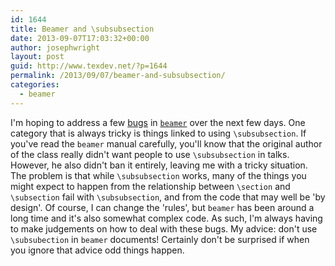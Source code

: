 ```yaml
---
id: 1644
title: Beamer and \subsubsection
date: 2013-09-07T17:03:32+00:00
author: josephwright
layout: post
guid: http://www.texdev.net/?p=1644
permalink: /2013/09/07/beamer-and-subsubsection/
categories:
  - beamer
---
```

I'm hoping to address a few [bugs](https://bitbucket.org/rivanvx/beamer/issues?status=new&amp;status=open) in [`beamer`](https://ctan.org/pkg/beamer) over the next few days. One category that is always tricky is things linked to using `\subsubsection`. If you've read the `beamer` manual carefully, you'll know that the original author of the class really didn't want people to use `\subsubsection` in talks. However, he also didn't ban it entirely, leaving me with a tricky situation. The problem is that while `\subsubsection` works, many of the things you might expect to happen from the relationship between `\section` and `\subsection` fail with `\subsubsection`, and from the code that may well be 'by design'. Of course, I can change the 'rules', but `beamer` has been around a long time and it's also somewhat complex code. As such, I'm always having to make judgements on how to deal with these bugs. My advice: don't use `\subsubection` in `beamer` documents! Certainly don't be surprised if when you ignore that advice odd things happen.
